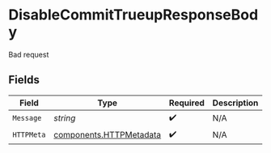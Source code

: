 # DisableCommitTrueupResponseBody

Bad request


## Fields

| Field                                                              | Type                                                               | Required                                                           | Description                                                        |
| ------------------------------------------------------------------ | ------------------------------------------------------------------ | ------------------------------------------------------------------ | ------------------------------------------------------------------ |
| `Message`                                                          | *string*                                                           | :heavy_check_mark:                                                 | N/A                                                                |
| `HTTPMeta`                                                         | [components.HTTPMetadata](../../models/components/httpmetadata.md) | :heavy_check_mark:                                                 | N/A                                                                |